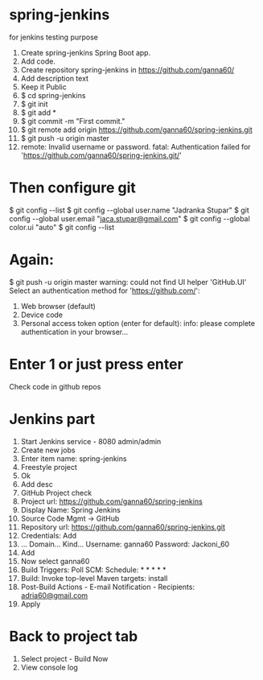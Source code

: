 # spring-jenkins
for jenkins testing purpose


1. Create spring-jenkins Spring Boot app.
2. Add code.
3. Create repository spring-jenkins in https://github.com/ganna60/
4. Add description text
5. Keep it Public
6. $ cd spring-jenkins
7. $ git init
8. $ git add *
9. $ git commit -m "First commit."
10. $ git remote add origin https://github.com/ganna60/spring-jenkins.git
11. $ git push -u origin master
12. remote: Invalid username or password.
    fatal: Authentication failed for 'https://github.com/ganna60/spring-jenkins.git/'
# Then configure git 
$ git config --list
$ git config --global user.name "Jadranka Stupar"
$ git config --global user.email "jaca.stupar@gmail.com"
$ git config --global color.ui "auto"
$ git config --list

# Again:
$ git push -u origin master
warning: could not find UI helper 'GitHub.UI'
Select an authentication method for 'https://github.com/':
1. Web browser (default)
2. Device code
3. Personal access token
   option (enter for default):
   info: please complete authentication in your browser...
# Enter 1 or just press enter
Check code in github repos


# Jenkins part
1. Start Jenkins service - 8080  admin/admin
2. Create new jobs
3. Enter item name: spring-jenkins
4. Freestyle project
5. Ok
6. Add desc
7. GitHub Project check
8. Project url: https://github.com/ganna60/spring-jenkins
9. Display Name: Spring Jenkins
10. Source Code Mgmt -> GitHub
11. Repository url: https://github.com/ganna60/spring-jenkins.git
12. Credentials: Add
13. ... Domain... Kind... Username: ganna60 Password: Jackoni_60
14. Add
15. Now select ganna60
16. Build Triggers: Poll SCM: Schedule: * * * * *
17. Build: Invoke top-level Maven targets: install
18. Post-Build Actions - E-mail Notification - Recipients: adria60@gmail.com
19. Apply

# Back to project tab
1. Select project - Build Now
2. View console log